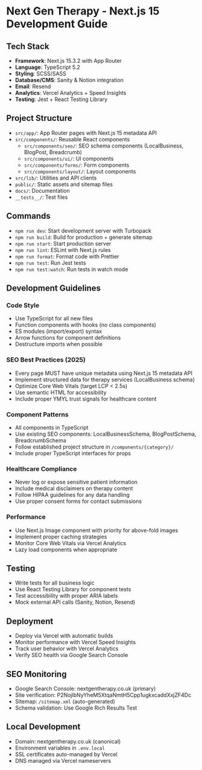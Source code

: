 # Next Gen Therapy - Next.js 15 Development Guide

## Tech Stack

- **Framework**: Next.js 15.3.2 with App Router
- **Language**: TypeScript 5.2
- **Styling**: SCSS/SASS
- **Database/CMS**: Sanity & Notion integration
- **Email**: Resend
- **Analytics**: Vercel Analytics + Speed Insights
- **Testing**: Jest + React Testing Library

## Project Structure

- `src/app/`: App Router pages with Next.js 15 metadata API
- `src/components/`: Reusable React components
  - `src/components/seo/`: SEO schema components (LocalBusiness, BlogPost, Breadcrumb)
  - `src/components/ui/`: UI components
  - `src/components/forms/`: Form components
  - `src/components/layout/`: Layout components
- `src/lib/`: Utilities and API clients
- `public/`: Static assets and sitemap files
- `docs/`: Documentation
- `__tests__/`: Test files

## Commands

- `npm run dev`: Start development server with Turbopack
- `npm run build`: Build for production + generate sitemap
- `npm run start`: Start production server
- `npm run lint`: ESLint with Next.js rules
- `npm run format`: Format code with Prettier
- `npm run test`: Run Jest tests
- `npm run test:watch`: Run tests in watch mode

## Development Guidelines

### Code Style

- Use TypeScript for all new files
- Function components with hooks (no class components)
- ES modules (import/export) syntax
- Arrow functions for component definitions
- Destructure imports when possible

### SEO Best Practices (2025)

- Every page MUST have unique metadata using Next.js 15 metadata API
- Implement structured data for therapy services (LocalBusiness schema)
- Optimize Core Web Vitals (target LCP < 2.5s)
- Use semantic HTML for accessibility
- Include proper YMYL trust signals for healthcare content

### Component Patterns

- All components in TypeScript
- Use existing SEO components: LocalBusinessSchema, BlogPostSchema, BreadcrumbSchema
- Follow established project structure in `/components/{category}/`
- Include proper TypeScript interfaces for props

### Healthcare Compliance

- Never log or expose sensitive patient information
- Include medical disclaimers on therapy content
- Follow HIPAA guidelines for any data handling
- Use proper consent forms for contact submissions

### Performance

- Use Next.js Image component with priority for above-fold images
- Implement proper caching strategies
- Monitor Core Web Vitals via Vercel Analytics
- Lazy load components when appropriate

## Testing

- Write tests for all business logic
- Use React Testing Library for component tests
- Test accessibility with proper ARIA labels
- Mock external API calls (Sanity, Notion, Resend)

## Deployment

- Deploy via Vercel with automatic builds
- Monitor performance with Vercel Speed Insights
- Track user behavior with Vercel Analytics
- Verify SEO health via Google Search Console

## SEO Monitoring

- Google Search Console: nextgentherapy.co.uk (primary)
- Site verification: P2NojIbNyYheM5XtqaNmtH5Cpp1ugkxcaddXxjZF4Dc
- Sitemap: `/sitemap.xml` (auto-generated)
- Schema validation: Use Google Rich Results Test

## Local Development

- Domain: nextgentherapy.co.uk (canonical)
- Environment variables in `.env.local`
- SSL certificates auto-managed by Vercel
- DNS managed via Vercel nameservers
